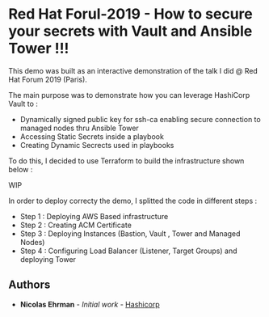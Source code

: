 # Red Hat Forul-2019 - How to secure your secrets with Vault and Ansible Tower !!!

This demo was built as an interactive demonstration of the talk I did @ Red Hat Forum 2019 (Paris).

The main purpose was to demonstrate how you can leverage HashiCorp Vault to :
- Dynamically signed public key for ssh-ca enabling secure connection to managed nodes thru Ansible Tower
- Accessing Static Secrets inside a playbook
- Creating Dynamic Secrects used in playbooks

To do this, I decided to use Terraform to build the infrastructure shown below : 

WIP

In order to deploy correcty the demo, I splitted the code in different steps :
- Step 1 : Deploying AWS Based infrastructure
- Step 2 : Creating ACM Certificate
- Step 3 : Deploying Instances (Bastion, Vault , Tower and Managed Nodes)
- Step 4 : Configuring Load Balancer (Listener, Target Groups) and deploying Tower

## Authors

* **Nicolas Ehrman** - *Initial work* - [Hashicorp](https://www.hashicorp.com)